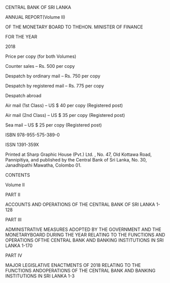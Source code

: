 CENTRAL BANK OF SRI LANKA

ANNUAL REPORT(Volume II)

OF THE MONETARY BOARD TO THEHON. MINISTER OF FINANCE

FOR THE YEAR

2018

Price per copy (for both Volumes)

Counter sales – Rs. 500 per copy

Despatch by ordinary mail – Rs. 750 per copy

Despatch by registered mail – Rs. 775 per copy

Despatch abroad

Air mail (1st Class) – US $ 40 per copy (Registered post)

Air mail (2nd Class) – US $ 35 per copy (Registered post)

Sea mail – US $ 25 per copy (Registered post)

ISBN 978-955-575-389-0

ISSN 1391-359X

Printed at Sharp Graphic House (Pvt.) Ltd. , No. 47, Old Kottawa Road, Pannipitiya, and published by the Central Bank of Sri Lanka, No. 30, Janadhipathi Mawatha, Colombo 01.

CONTENTS

Volume II

PART II

ACCOUNTS AND OPERATIONS OF THE CENTRAL BANK OF SRI LANKA 1-128

PART III

ADMINISTRATIVE MEASURES ADOPTED BY THE GOVERNMENT AND THE MONETARYBOARD DURING THE YEAR RELATING TO THE FUNCTIONS AND OPERATIONS OFTHE CENTRAL BANK AND BANKING INSTITUTIONS IN SRI LANKA 1-170

PART IV

MAJOR LEGISLATIVE ENACTMENTS OF 2018 RELATING TO THE FUNCTIONS ANDOPERATIONS OF THE CENTRAL BANK AND BANKING INSTITUTIONS IN SRI LANKA 1-3